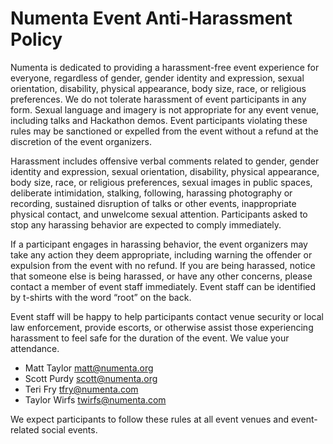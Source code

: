 Numenta Event Anti-Harassment Policy
====================================

Numenta is dedicated to providing a harassment-free event experience for everyone, regardless of gender, gender identity and expression, sexual orientation, disability, physical appearance, body size, race, or religious preferences. We do not tolerate harassment of event participants in any form. Sexual language and imagery is not appropriate for any event venue, including talks and Hackathon demos. Event participants violating these rules may be sanctioned or expelled from the event without a refund at the discretion of the event organizers.

Harassment includes offensive verbal comments related to gender, gender identity and expression, sexual orientation, disability, physical appearance, body size, race, or religious preferences, sexual images in public spaces, deliberate intimidation, stalking, following, harassing photography or recording, sustained disruption of talks or other events, inappropriate physical contact, and unwelcome sexual attention. Participants asked to stop any harassing behavior are expected to comply immediately.

If a participant engages in harassing behavior, the event organizers may take any action they deem appropriate, including warning the offender or expulsion from the event with no refund. If you are being harassed, notice that someone else is being harassed, or have any other concerns, please contact a member of event staff immediately. Event staff can be identified by t-shirts with the word “root” on the back.

Event staff will be happy to help participants contact venue security or local law enforcement, provide escorts, or otherwise assist those experiencing harassment to feel safe for the duration of the event. We value your attendance.


- Matt Taylor <matt@numenta.org>
- Scott Purdy <scott@numenta.org>
- Teri Fry <tfry@numenta.com>
- Taylor Wirfs <twirfs@numenta.com>

We expect participants to follow these rules at all event venues and event-related social events.
